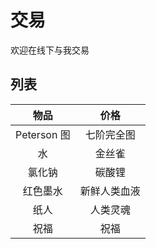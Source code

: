 # 交易
欢迎在线下与我交易

## 列表
| 物品 | 价格 |
| :-: | :-: |
| Peterson 图 | 七阶完全图 |
| 水 | 金丝雀 |
| 氯化钠 | 碳酸锂 |
| 红色墨水 | 新鲜人类血液 |
| 纸人 | 人类灵魂 |
| 祝福 | 祝福 |
